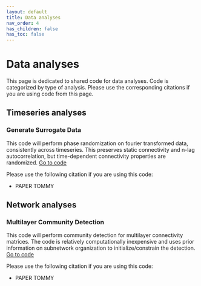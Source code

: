 ```yaml
---
layout: default
title: Data analyses
nav_order: 4
has_children: false
has_toc: false
---
```

# Data analyses

This page is dedicated to shared code for data analyses. Code is categorized by type of analysis. Please use the corresponding citations if you are using code from this page. 

## Timeseries analyses

### Generate Surrogate Data
This code will perform phase randomization on fourier transformed data, consistently across timeseries. This preserves static connectivity and n-lag autocorrelation, but time-dependent connectivity properties are randomized. [Go to code](https://github.com/taabroeders/Recon_Dyn_MS/blob/main/Generate_surrogate.m)

Please use the following citation if you are using this code:
- PAPER TOMMY

## Network analyses

### Multilayer Community Detection
This code will perform community detection for multilayer connectivity matrices. The code is relatively computationally inexpensive and uses prior information on subnetwork organization to initialize/constrain the detection. [Go to code](https://github.com/taabroeders/Recon_Dyn_MS/blob/main/CommunityDetection.m)

Please use the following citation if you are using this code:
- PAPER TOMMY

